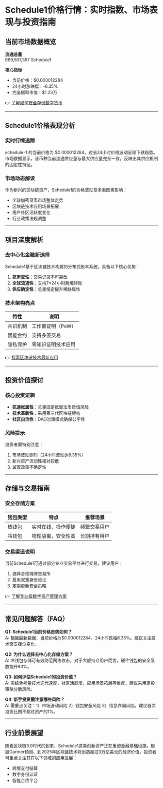# Schedule1价格行情：实时指数、市场表现与投资指南

## 当前市场数据概览

**流通总量**  
999,507,397 Schedule1  

**核心指标**  
- 当前价格：$0.000012284  
- 24小时涨跌幅：-6.35%  
- 完全稀释市值：$1.23万  

👉 [了解如何安全存储数字货币](https://bit.ly/okx_welcome)

---

## Schedule1价格表现分析

### 实时行情追踪
schedule-1 的当前价格为 $0.000012284，过去24小时价格波动呈现下跌趋势。市场数据显示，该币种当前流通供应量与最大供应量完全一致，反映出其供应机制的固定性特征。

### 市场动态解读
作为新兴的区块链资产，Schedule1的价格波动受多重因素影响：
- 全球加密货币市场整体走势
- 区块链技术应用场景拓展
- 用户社区活跃度变化
- 行业政策法规调整

---

## 项目深度解析

### 去中心化金融新选择
Schedule1基于区块链技术构建的分布式账本系统，具备以下核心优势：
1. **抗审查性**：交易记录不可篡改
2. **全球流通性**：支持7×24小时跨境转账
3. **供应确定性**：总量恒定提升稀缺属性

### 技术架构亮点
| 特性 | 说明 |
|------|------|
| 共识机制 | 工作量证明（PoW） |
| 智能合约 | 支持多签交易 |
| 隐私保护 | 零知识证明技术应用 |

👉 [探索区块链技术最新应用](https://bit.ly/okx_welcome)

---

## 投资价值探讨

### 核心投资逻辑
- **抗通胀属性**：总量固定抵御法币贬值风险  
- **技术革新性**：采用第三代区块链架构  
- **社区自治性**：DAO治理模式确保公平性  

### 风险提示
投资者需特别注意：
1. 市场波动剧烈（24小时波动达6.35%）
2. 新兴资产流动性相对较低
3. 监管政策不确定性

---

## 存储与交易指南

### 安全存储方案
| 钱包类型 | 特点 | 推荐场景 |
|---------|------|----------|
| 热钱包 | 实时在线，操作便捷 | 频繁交易用户 |
| 冷钱包 | 物理隔离，安全性高 | 长期持有用户 |

### 交易渠道说明
当前Schedule1可通过部分专业交易平台进行交易，建议用户：
1. 选择合规持牌交易所
2. 启用双重身份验证
3. 定期更新安全策略

👉 [了解专业级数字资产管理方案](https://bit.ly/okx_welcome)

---

## 常见问题解答（FAQ）

**Q1: Schedule1当前价格走势如何？**  
A: 根据最新数据，当前价格为$0.000012284，24小时跌幅6.35%。建议关注技术面支撑位变化。

**Q2: 为什么选择去中心化存储方案？**  
A: 冷钱包存储可有效防范网络攻击，对于大额持仓用户而言，硬件钱包的安全系数提升83%。

**Q3: 如何评估Schedule1的投资价值？**  
A: 需综合考量技术迭代速度、社区活跃度、应用场景拓展等维度，建议采用定投策略分散风险。

**Q4: 新手投资需注意哪些风险？**  
A: 需重点关注：1）市场波动风险 2）钱包安全风险 3）信息诈骗风险。建议首次投资比例不超过资产的1%。

---

## 行业前景展望

随着区块链3.0时代的到来，Schedule1这类创新资产正在重塑金融基础设施。根据Gartner预测，到2025年区块链技术将创造超过3万亿美元的经济价值。投资者可重点关注其在以下领域的应用进展：
- 跨境支付结算
- 数字身份认证
- 智能合约平台
